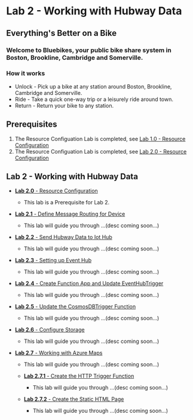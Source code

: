 # Lab 2 - Working with Hubway Data

## Everything's Better on a Bike
### Welcome to Bluebikes, your public bike share system in Boston, Brookline, Cambridge and Somerville.

### How it works
- Unlock - Pick up a bike at any station around Boston, Brookline, Cambridge and Somerville.
- Ride - Take a quick one-way trip or a leisurely ride around town.
- Return - Return your bike to any station.

## Prerequisites
1. The Resource Configuation Lab is completed, see [Lab 1.0 - Resource Configuration](https://github.com/Azure/IoT-Pi-Day/tree/master/Lab%201%20-%20Getting%20started%20with%20the%20Sense%20HAT/Lab%201.0%20-%20Resource%20Configuration)
2. The Resource Configuation Lab is completed, see [Lab 2.0 - Resource Configuration](https://github.com/Azure/IoT-Pi-Day/tree/master/Lab%202%20-%20Working%20with%20Hubway%20Data/Lab%202.0%20-%20Resource%20Configuration)

## Lab 2 - Working with Hubway Data
- [**Lab 2.0** - Resource Configuration](https://github.com/Azure/IoT-Pi-Day/tree/master/Lab%202%20-%20Working%20with%20Hubway%20Data/Lab%202.0%20-%20Resource%20Configuration)
    - This lab is a Prerequisite for Lab 2.

- [**Lab 2.1** - Define Message Routing for Device](https://github.com/Azure/IoT-Pi-Day/tree/master/Lab%202%20-%20Working%20with%20Hubway%20Data/Lab%202.1%20-%20Define%20Message%20Routing%20for%20Device)
    - This lab will guide you through ...(desc coming soon...)

- [**Lab 2.2** - Send Hubway Data to Iot Hub](https://github.com/Azure/IoT-Pi-Day/tree/master/Lab%202%20-%20Working%20with%20Hubway%20Data/Lab%202.2%20-%20Send%20Hubway%20Data%20to%20Iot%20Hub)
    - This lab will guide you through ...(desc coming soon...)

- [**Lab 2.3** - Setting up Event Hub](https://github.com/Azure/IoT-Pi-Day/tree/master/Lab%202%20-%20Working%20with%20Hubway%20Data/Lab%202.3%20-%20Setting%20up%20Event%20Hub)
    - This lab will guide you through ...(desc coming soon...)

- [**Lab 2.4** - Create Function App and Update EventHubTrigger](https://github.com/Azure/IoT-Pi-Day/tree/master/Lab%202%20-%20Working%20with%20Hubway%20Data/Lab%202.4%20-%20Create%20the%20Event%20Hub%20Trigger%20Function)
    - This lab will guide you through ...(desc coming soon...)

- [**Lab 2.5** - Update the CosmosDBTrigger Function](https://github.com/Azure/IoT-Pi-Day/tree/master/Lab%202%20-%20Working%20with%20Hubway%20Data/Lab%202.5%20-%20Create%20a%20CosmosDB%20Trigger%20Function)
    - This lab will guide you through ...(desc coming soon...)

- [**Lab 2.6** - Configure Storage](https://github.com/Azure/IoT-Pi-Day/tree/master/Lab%202%20-%20Working%20with%20Hubway%20Data/Lab%202.6%20-%20Configure%20Storage)
    - This lab will guide you through ...(desc coming soon...)

- [**Lab 2.7** - Working with Azure Maps](https://github.com/Azure/IoT-Pi-Day/tree/master/Lab%202%20-%20Working%20with%20Hubway%20Data/Lab%202.7%20-%20Working%20with%20Azure%20Maps)
    - This lab will guide you through ...(desc coming soon...)
    
    - [**Lab 2.7.1** - Create the HTTP Trigger Function](https://github.com/Azure/IoT-Pi-Day/tree/master/Lab%202%20-%20Working%20with%20Hubway%20Data/Lab%202.7%20-%20Working%20with%20Azure%20Maps/Lab%202.7.1%20-%20Function%20Trigger%2C%20HTTP%20Endpoint)
        - This lab will guide you through ...(desc coming soon...)
    
    - [**Lab 2.7.2** - Create the Static HTML Page](https://github.com/Azure/IoT-Pi-Day/tree/master/Lab%202%20-%20Working%20with%20Hubway%20Data/Lab%202.7%20-%20Working%20with%20Azure%20Maps/Lab%202.7.2%20-%20Create%20the%20Static%20HTML%20Page)
        - This lab will guide you through ...(desc coming soon...)